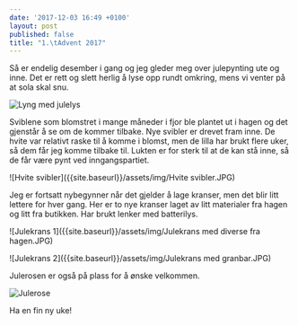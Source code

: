 ```yaml
---
date: '2017-12-03 16:49 +0100'
layout: post
published: false
title: "1.\tAdvent 2017"
---
```


Så er endelig desember i gang og jeg gleder meg over julepynting ute og inne. Det er rett og slett herlig å lyse opp rundt omkring, mens vi venter på at sola skal snu. 

![Lyng med julelys]({{site.baseurl}}/assets/img/Lyng.JPG)

Sviblene som blomstret i mange måneder i fjor ble plantet ut i hagen og det gjenstår å se om de kommer tilbake. Nye svibler er drevet fram inne. De hvite var relativt raske til å komme i blomst, men de lilla har brukt flere uker, så dem får jeg komme tilbake til. Lukten er for sterk til at de kan stå inne, så de får være pynt ved inngangspartiet.

![Hvite svibler]({{site.baseurl}}/assets/img/Hvite svibler.JPG)

<!--more-->

Jeg er fortsatt nybegynner når det gjelder å lage kranser, men det blir litt lettere for hver gang. Her er to nye kranser laget av litt materialer fra hagen og litt fra butikken. Har brukt lenker med batterilys. 

![Julekrans 1]({{site.baseurl}}/assets/img/Julekrans med diverse fra hagen.JPG)

![Julekrans 2]({{site.baseurl}}/assets/img/Julekrans med granbar.JPG)

Julerosen er også på plass for å ønske velkommen. 

![Julerose]({{site.baseurl}}/assets/img/Julerose.JPG)

Ha en fin ny uke!
